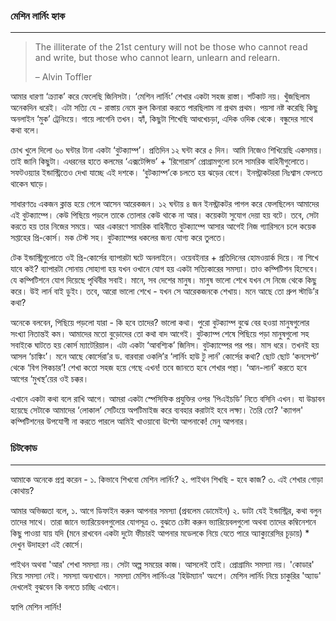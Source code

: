 ### মেশিন লার্নিং হ্যাক

---

> The illiterate of the 21st century will not be those who cannot read and write, but those who cannot learn, unlearn and relearn.
>
> – Alvin Toffler

আমার ধারণা ‘ক্র্যাক’ করে ফেলেছি জিনিসটা। ‘মেশিন লার্নিং’ শেখার একটা সহজ রাস্তা। শর্টকাট নয়। খুঁজছিলাম অনেকদিন ধরেই। এটা সত্যি যে - রাস্তায় নেমে কুল কিনারা করতে পারছিলাম না প্রথম প্রথম। পয়সা নষ্ট করেছি কিছু অনলাইন ‘মুক’ ট্রেনিংয়ে। গায়ে লাগেনি তখন। হ্যাঁ, কিছুটা শিখেছি আধখেচড়া, এদিক ওদিক থেকে। বন্ধুদের সাথে কথা বলে।

চোখ খুলে দিলো ৬০ ঘন্টার টানা একটা ‘বুটক্যাম্প’। প্রতিদিন ১২ ঘন্টা করে ৫ দিন। আমি নিজেও শিখিয়েছি একসময়। তাই জানি কিছুটা। এধরনের হাতে কলমের ‘এক্সটেন্সিভ’ + ‘রিগোরাস’ প্রোগ্রামগুলো চলে সামরিক বাহিনীগুলোতে। সফটওয়্যার ইন্ডাস্ট্রিতেও দেখা যাচ্ছে এই দশকে। ‘বুটক্যাম্প’কে চলতে হয় ঝড়ের বেগে। ইনস্ট্রাকটররা নিঃশ্বাস ফেলতে থাকেন ঘাড়ে।

সাধারণতঃ একজন ক্লান্ত হয়ে গেলে আসেন আরেকজন। ১২ ঘন্টায় ৪ জন ইনস্ট্রাকটর পাগল করে ফেলছিলেন আমাদের এই বুটক্যাম্পে। কেউ পিছিয়ে পড়লে তাকে তোলার কেউ থাকে না আর। কয়েকটা সুযোগ দেয়া হয় বটে। তবে, সেটা করতে হয় তার নিজের সময়ে। আর একারণে সামরিক বাহিনীতে বুটক্যাম্পে আসার আগেই নিজ গ্যারিসনে চলে কয়েক সপ্তাহের প্রি-কোর্স। মক টেস্ট সহ। বুটক্যাম্পের ধকলের জন্য যোগ্য করে তুলতে।

টেক ইন্ডাস্ট্রিগুলোতে ওই প্রি-কোর্সের ব্যাপারটা ঘটে অনলাইনে। ওয়েবইনার + প্রতিদিনের হোমওয়ার্ক দিয়ে। না শিখে যাবে কই? ব্যাপারটা সোনায় সোহাগা হয় যখন ওখানে যোগ হয় একটা সত্যিকারের সমস্যা। তাও কম্পিটিশন হিসেবে। যে কম্পিটিশনে যোগ দিয়েছে পৃথিবীর সবাই। মানে, সব দেশের মানুষ। মানুষ ভালো শেখে যখন সে নিজে থেকে কিছু করে। উই লার্ন বাই ডুইং। তবে, আরো ভালো শেখে - যখন সে আরেকজনকে শেখায়। মনে আছে তো গ্রুপ স্টাডি’র কথা?

অনেকে বলবেন, পিছিয়ে পড়লো যারা - কি হবে তাদের? ভালো কথা। পুরো বুটক্যাম্প বুঝে বের হওয়া মানুষগুলোর সংখ্যা নিতান্তই কম। আমাদের মতো বুড়োদের তো কথা বাদ আগেই। বুটক্যাম্প শেষে পিছিয়ে পড়া মানুষগুলো সহ সবাইকে ঘাটতে হয় কোর্স ম্যাটেরিয়াল। এটা একটা ‘আবশ্যিক’ জিনিস। বুটক্যাম্পের পর পর। মাস ধরে। তখনই হয় আসল ‘চাঙ্কিং’। মনে আছে কোর্সেরা’র ড. বারবারা ওকলি’র ‘লার্নিং হাউ টু লার্ন’ কোর্সের কথা? ছোট ছোট ‘কনসেপ্ট’ থেকে ‘বিগ পিকচার’! শেখা কতো সহজ হয়ে গেছে এখন! তবে জানতে হবে শেখার পন্থা। ‘আন-লার্ন’ করতে হবে আগের ‘মুখস্থ’য়ের ওই চক্কর।

এখানে একটা কথা বলে রাখি আগে। আমরা একটা স্পেসিফিক প্রযুক্তির ওপর ‘পিএইচডি’ নিতে বসিনি এখন। যা উদ্ভাবন হয়েছে সেটাকে আমাদের ‘লোকাল’ সেটিংয়ে অপটিমাইজ করে ব্যবহার করাটাই হবে লক্ষ্য। তৈরি তো? 'ক্যাগল' কম্পিটিশনের উপযোগী না করতে পারলে আমিই খাওয়াবো উল্টো আপনাকে! মেনু আপনার।

### চিটকোড

---

আমাকে অনেকে প্রশ্ন করেন - ১. কিভাবে শিখবো মেশিন লার্নিং? ২. পাইথন শিখছি - হবে কাজ? ৩. এই শেখার গোড়া কোথায়?

আমার অভিজ্ঞতা বলে, ১. আগে ডিফাইন করুন আপনার সমস্যা \(প্রবলেম ডোমেইন\) ২. ডাটা যেই ইন্ডাস্ট্রির, কথা বলুন তাদের সাথে। তারা জানে ভ্যারিয়েবলগুলোর যোগসূত্র ৩. বুঝতে চেষ্টা করুন ভ্যারিয়েবলগুলো অথবা তাদের কম্বিনেশনে কিছু পাওয়া যায় যদি \(মনে রাখবেন একটা দুটো ফীচারই আপনার মডেলকে নিয়ে যেতে পারে অ্যাক্যুরেসির চূড়ায়\)  \* দেখুন উদাহরণ এই কোর্সে।

পাইথন অথবা 'আর' শেখা সমস্যা নয়। সেটা অল্প সময়ের কাজ। আসলেই তাই। প্রোগ্রামিং সমস্যা নয়। 'কোডার' নিয়ে সমস্যা নেই। সমস্যা অন্যখানে। সমস্যা মেশিন লার্নিংএর 'হিউ‌‌ম্যান' অংশে। মেশিন লার্নিং নিয়ে চাকুরির 'অ্যাড' দেখলেই বুঝবেন কি বলতে চাচ্ছি এখানে।

হ্যাপি মেশিন লার্নিং!

